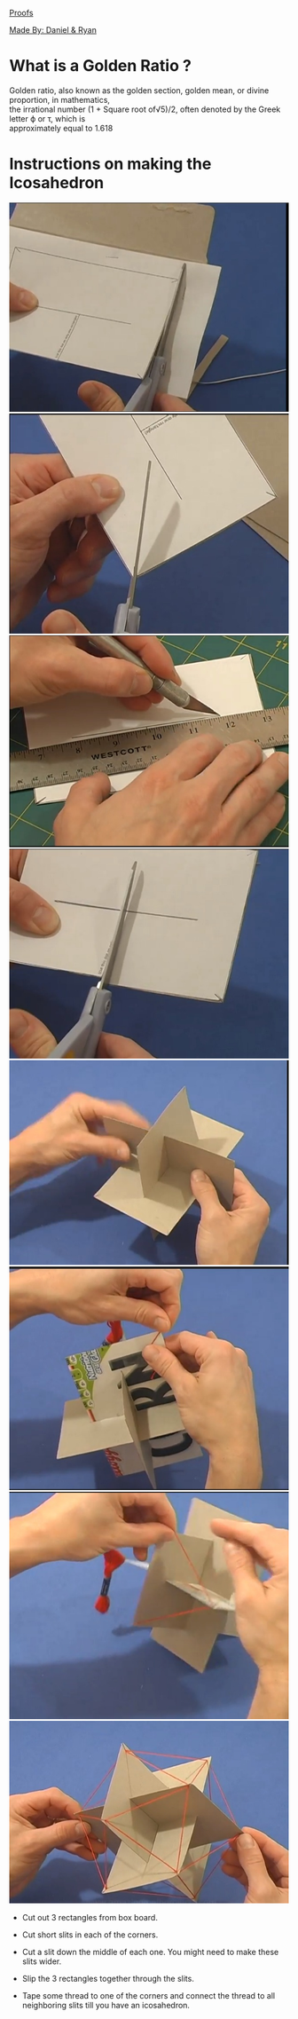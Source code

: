 [Proofs](https://www.goldennumber.net/geometry/)

<u>Made By: Daniel & Ryan</u>

# What is a Golden Ratio ? <br>
Golden ratio, also known as the golden section, golden mean, or divine proportion, in mathematics, <br>
the irrational number (1 + Square root of√5)/2, often denoted by the Greek letter ϕ or τ, which is <br>
approximately equal to 1.618

# Instructions on making the Icosahedron

![img1](./images/img1.jpeg)
![img2](./images/img2.jpeg)
![img3](./images/img3.jpeg)
![img4](./images/img4.jpeg)
![img5](./images/img5.jpeg)
![img6](./images/img6.jpeg)
![img7](./images/img7.jpeg)
![img8](./images/img8.jpeg)

* Cut out 3 rectangles from box board.

* Cut short slits in each of the corners.

* Cut a slit down the middle of each one. You might need to make these slits wider.

* Slip the 3 rectangles together through the slits.

* Tape some thread to one of the corners and connect the thread to all neighboring slits till you have an icosahedron.



